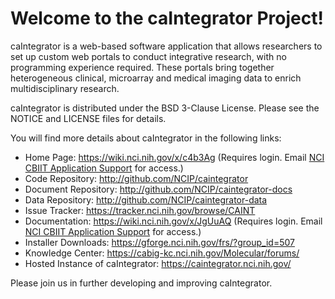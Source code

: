 Welcome to the caIntegrator Project!
==============================

caIntegrator is a web-based software application that allows researchers to set up custom web portals to conduct integrative research, with no  programming experience required. 
These portals bring together heterogeneous clinical, microarray and medical imaging data to enrich multidisciplinary research.

caIntegrator is distributed under the BSD 3-Clause License.
Please see the NOTICE and LICENSE files for details.

You will find more details about caIntegrator in the following links:

 * Home Page: https://wiki.nci.nih.gov/x/c4b3Ag (Requires login. Email [NCI CBIIT Application Support](mailto:ncicbiit@mail.nih.gov) for access.)
 * Code Repository: http://github.com/NCIP/caintegrator
 * Document Repository: http://github.com/NCIP/caintegrator-docs
 * Data Repository: http://github.com/NCIP/caintegrator-data
 * Issue Tracker: https://tracker.nci.nih.gov/browse/CAINT
 * Documentation: https://wiki.nci.nih.gov/x/JgUuAQ (Requires login. Email [NCI CBIIT Application Support](mailto:ncicbiit@mail.nih.gov) for access.)
 * Installer Downloads: https://gforge.nci.nih.gov/frs/?group_id=507
 * Knowledge Center: https://cabig-kc.nci.nih.gov/Molecular/forums/
 * Hosted Instance of caIntegrator: https://caintegrator.nci.nih.gov/

Please join us in further developing and improving caIntegrator.
